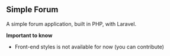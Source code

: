 ## Simple Forum

A simple forum application, built in PHP, with Laravel.

**Important to know**
- Front-end styles is not available for now (you can contribute)  